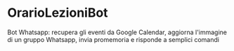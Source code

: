 # OrarioLezioniBot
Bot Whatsapp: recupera gli eventi da Google Calendar, aggiorna l'immagine di un gruppo Whatsapp, invia promemoria e risponde a semplici comandi
